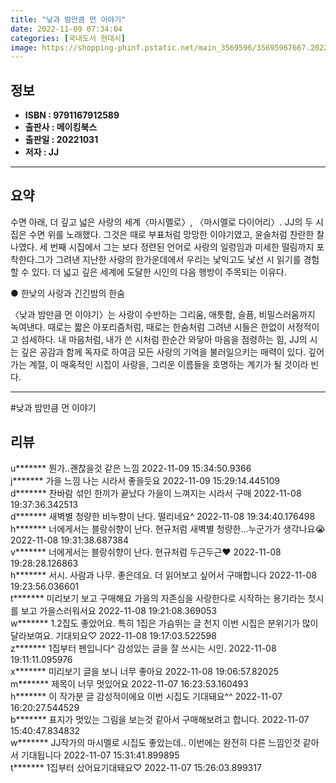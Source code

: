 ```yaml
---
title: "낮과 밤만큼 먼 이야기"
date: 2022-11-09 07:34:04
categories: [국내도서 현대시]
image: https://shopping-phinf.pstatic.net/main_3569596/35695967667.20221107201237.jpg
---
```


## **정보**

- **ISBN : 9791167912589**
- **출판사 : 메이킹북스**
- **출판일 : 20221031**
- **저자 : JJ**

------



## **요약**

수면 아래, 더 깊고 넓은 사랑의 세계〈마시멜로〉, 〈마시멜로 다이어리〉. JJ의 두 시집은 수면 위를 노래했다. 그것은 때로 부표처럼 망망한 이야기였고, 윤슬처럼 찬란한 찰나였다. 세 번째 시집에서 그는 보다 정련된 언어로 사랑의 일렁임과 미세한 떨림까지 포착한다.그가 그려낸 지난한 사랑의 한가운데에서 우리는 낯익고도 낯선 시 읽기를 경험할 수 있다. 더 넓고 깊은 세계에 도달한 시인의 다음 행방이 주목되는 이유다.

● 한낮의 사랑과 긴긴밤의 한숨

〈낮과 밤만큼 먼 이야기〉는 사랑이 수반하는 그리움, 애틋함, 슬픔, 비밀스러움까지 녹여낸다. 때로는 짧은 아포리즘처럼, 때로는 한숨처럼 그려낸 시들은 한없이 서정적이고 섬세하다. 
내 마음처럼, 내가 쓴 시처럼 한순간 와닿아 마음을 점령하는 힘, JJ의 시는 깊은 공감과 함께 독자로 하여금 모든 사랑의 기억을 불러일으키는 매력이 있다.
깊어가는 계절, 이 매혹적인 시집이 사랑을, 그리운 이름들을 호명하는 계기가 될 것이라 빈다.



------

#낮과 밤만큼 먼 이야기


## **리뷰** 

  u******* 뭔가..괜찮을것 같은 느낌 2022-11-09 15:34:50.9366 <br/>  j******* 가을 느낌 나는 시라서 좋을듯요 2022-11-09 15:29:14.445109 <br/>  d******* 찬바람 섞인 한끼가 끝났다
가을이 느껴지는 시라서 구매 2022-11-08 19:37:36.342513 <br/>  d******* 새벽별 청량한 비누향이 난다.
떨리네요^ 2022-11-08 19:34:40.176498 <br/>  h******* 너에게서는 블랑쉬향이 난다. 현규처럼
새벽별 청량한...누군가가 생각나요😭 2022-11-08 19:31:38.687384 <br/>  v******* 너에게서는 블랑쉬향이 난다. 현규처럼
두근두근❤ 2022-11-08 19:28:28.126863 <br/>  h******* 서시. 사람과 나무. 좋은데요.
더 읽어보고 싶어서 구매합니다 2022-11-08 19:23:56.036601 <br/>  t******* 미리보기 보고 구매해요
가을의 자존심을 사랑한다로 
시작하는 용기라는 첫시를 보고 가을스러워서요 2022-11-08 19:21:08.369053 <br/>  w******* 1.2집도 좋았어요. 특히 1집은 가슴뛰는 글 천지
이번 시집은 분위기가 많이 달라보여요.
기대되요♡ 2022-11-08 19:17:03.522598 <br/>  z******* 1집부터 펜입니다^
감성있는 글을 잘 쓰시는 시인. 2022-11-08 19:11:11.095976 <br/>  x******* 미리보기 글을 보니 너무 좋아요 2022-11-08 19:06:57.82025 <br/>  m******* 제목이 너무 멋있어요 2022-11-07 16:23:53.160493 <br/>  h******* 이 작가분 글 감성적이에요
이번 시집도 기대돼요^^ 2022-11-07 16:20:27.544529 <br/>  b******* 표지가 멋있는 그림을 보는것 같아서 구매해보려고 합니다. 2022-11-07 15:40:47.834832 <br/>  w******* JJ작가의 마시멜로 시집도 좋았는데..
이번에는 완전히 다른 느낌인것 같아서 기대됩니다 2022-11-07 15:31:41.899895 <br/>  t******* 1집부터 샀어요기대돼요♡  2022-11-07 15:26:03.899317 <br/>